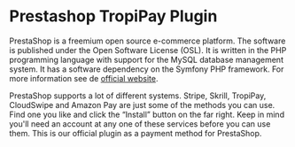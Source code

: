 # Prestashop TropiPay Plugin 

PrestaShop is a freemium open source e-commerce platform. The software is published under the Open Software License (OSL). It is written in the PHP programming language with support for the MySQL database management system. It has a software dependency on the Symfony PHP framework. For more information see de [official website](https://www.prestashop.com/).

PrestaShop supports a lot of different systems. Stripe, Skrill, TropiPay, CloudSwipe and Amazon Pay are just some of the methods you can use. Find one you like and click the “Install” button on the far right. Keep in mind you'll need an account at any one of these services before you can use them. This is our official plugin as a payment method for PrestaShop.